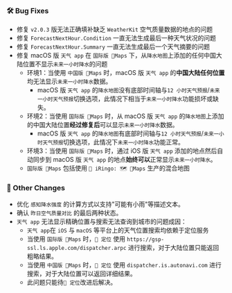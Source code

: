### 🛠️ Bug Fixes
  * 修复 `v2.0.3` 版无法正确填补缺乏 `WeatherKit` 空气质量数据的地点的问题
  * 修复 `ForecastNextHour.Condition` 一直无法生成最后一种天气状况的问题
  * 修复 `ForecastNextHour.Summary` 一直无法生成最后一个天气摘要的问题
  * 修复 macOS 版 `天气 app` 在 `国际版 Maps` 下，从`降水地图`上添加的任何中国大陆位置不显示`未来一小时降水`的问题
    * 环境1：当使用 `中国版 Maps` 时，macOS 版 `天气 app` 的**中国大陆任何位置**均无法显示`未来一小时降水`数据。
      * macOS 版 `天气 app` 的`降水地图`没有底部时间轴与`12 小时天气预报`/`未来一小时天气预报`切换选项，此情况下相当于`未来一小时降水`功能损坏或缺失。
    * 环境2：当使用 `国际版 Maps` 时，从 macOS 版 `天气 app` 的`降水地图`上添加的中国大陆位置**经过修复后**可以显示`未来一小时降水`数据。
      * macOS 版 `天气 app` 的`降水地图`有底部时间轴与`12 小时天气预报`/`未来一小时天气预报`切换选项，此情况下`未来一小时降水`功能正常。
    * 环境3：当使用 `国际版 Maps` 时，通过 iOS 版 `天气 app` 添加的地点然后自动同步到 macOS 版 `天气 app` 的地点**始终可以**正常显示`未来一小时降水`。
    * `国际版 Maps` 包括使用 ` iRingo: 🗺️ Maps` 生产的混合地图

### 🔄 Other Changes
  * 优化 `感知降水强度` 的计算方式以支持"可能有小雨"等描述文本。
  * 确认 `昨日空气质量对比` 的最后两种状态。
  * `天气 app` 无法显示精确位置与搜索无法查询到城市的问题成因：
    * `天气 app`在 `iOS` 与 `macOS` 等平台上的天气位置搜索均依赖于定位服务
    * 当使用 `国际版 Maps` 时，`📍 定位` 使用 `https://gsp-ssl.ls.apple.com/dispatcher.arpc` 进行搜索，对于大陆位置只能返回粗略结果。
    * 当使用 `中国版 Maps` 时，`📍 定位` 使用 `dispatcher.is.autonavi.com` 进行搜索，对于大陆位置可以返回详细结果。
    * 此问题只能待`📍 定位`改进后解决。
